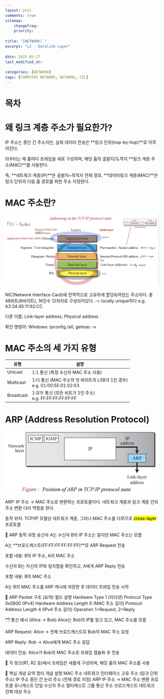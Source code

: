 ```yaml
---
layout: post
comments: true
sitemap:
    changefreq:
    priority:

title: "[NETWORK] "
excerpt: "L2 - Datalink Layer"

date: 2025-05-27
last_modified_at: 

categories: [NETWORK]
tags: [COMPUTER NETWORK, NETWORK, TIL]
---
```


# 목차

# 왜 링크 계층 주소가 필요한가?
IP 주소는 종단 간 주소지만, 실제 데이터 전송은 **링크 단위(hop-by-hop)**로 이루어진다.

라우터는 매 홉마다 프레임을 새로 구성하며, 해당 홉의 출발지/도착지 **링크 계층 주소(MAC)**를 사용한다.

즉, **네트워크 계층(IP)**은 출발지~목적지 전체 경로,
**데이터링크 계층(MAC)**은 링크 단위의 다음 홉 경로를 위한 주소 지정한다.

# MAC 주소란?
![PDU](https://github.com/aliquis-facio/aliquis-facio.github.io/blob/master/_image/2025-05-28-6.jpg?raw=true)

NIC(Network Interface Card)에 전역적으로 고유하게 할당되어있는 주소이다. 총 48비트(6바이트), 16진수 12자리로 구성되어있다.
-> locally unique하다
e.g. A3:34:45:11:92:CC

다른 이름: Link-layer address, Physical address

확인 명령어:
Windows: ipconfig /all, getmac -v

# MAC 주소의 세 가지 유형
<table>
    <thead>
        <tr>
            <th>유형</th>
            <th>설명</th>
        </tr>
    </thead>
    <tbody>
        <tr>
            <td>Unicast</td>
            <td>1:1 통신 (특정 수신자 MAC 주소 사용)</td>
        </tr>
        <tr>
            <td>Multicast</td>
            <td>1:다 통신 (MAC 주소의 첫 바이트의 LSB가 1인 경우)
            <br>e.g. 01:00:5E:01:02:03</td>
        </tr>
        <tr>
            <td>Broadcast</td>
            <td>1:모두 통신 (모든 비트가 1인 주소)
            <br>e.g. FF:FF:FF:FF:FF:FF</td>
        </tr>
    </tbody>
</table>

# ARP (Address Resolution Protocol)
![ARP](https://github.com/aliquis-facio/aliquis-facio.github.io/blob/master/_image/2025-05-28-5.jpg?raw=true)

ARP: IP 주소 → MAC 주소로 변환하는 프로토콜이다. 네트워크 계층과 링크 계층 간의 주소 변환 다리 역할을 한다.

동작 위치: TCP/IP 모델상 네트워크 계층, 그러나 MAC 주소를 다루므로 <mark>cross-layer</mark> 프로토콜

📑 ARP 동작 과정
송신자 A는 수신자 B의 IP 주소는 알지만 MAC 주소는 모름

A는 **브로드캐스트(FF:FF:FF:FF:FF:FF)**로 ARP Request 전송

포함 내용: B의 IP 주소, A의 MAC 주소

수신자 B는 자신의 IP와 일치함을 확인하고, A에게 ARP Reply 전송

포함 내용: B의 MAC 주소

A는 B의 MAC 주소를 ARP 캐시에 저장한 후 데이터 프레임 전송 시작

🧾 ARP Packet 구조 (요약)
필드	설명
Hardware Type	1 (이더넷)
Protocol Type	0x0800 (IPv4)
Hardware Address Length	6 (MAC 주소 길이)
Protocol Address Length	4 (IPv4 주소 길이)
Operation	1=Request, 2=Reply

🗂️ 통신 예시 (Alice → Bob)
Alice는 Bob의 IP를 알고 있고, MAC 주소를 모름

ARP Request: Alice → 전체 브로드캐스트로 Bob의 MAC 주소 요청

ARP Reply: Bob → Alice에게 MAC 주소 응답

데이터 전송: Alice가 Bob의 MAC 주소로 프레임 캡슐화 후 전송

🔁 각 링크(R1, R2 등)에서 프레임은 새롭게 구성되며, 해당 홉의 MAC 주소를 사용

📌 핵심 개념 요약 정리
개념	설명
MAC 주소	네트워크 인터페이스 고유 주소 (링크 단위 주소)
IP 주소	종단 간 논리 주소 (전체 경로 지정)
ARP	IP 주소 → MAC 주소 변환 프로토콜
유니캐스트	단일 수신자 주소
멀티캐스트	그룹 통신 주소
브로드캐스트	네트워크 전체 대상 주소


